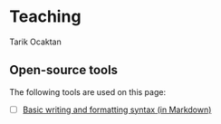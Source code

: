 # Teaching
Tarik Ocaktan

## Open-source tools
The following tools are used on this page:  
- [ ] [Basic writing and formatting syntax (in Markdown)](https://docs.github.com/en/get-started/writing-on-github/getting-started-with-writing-and-formatting-on-github/basic-writing-and-formatting-syntax)



